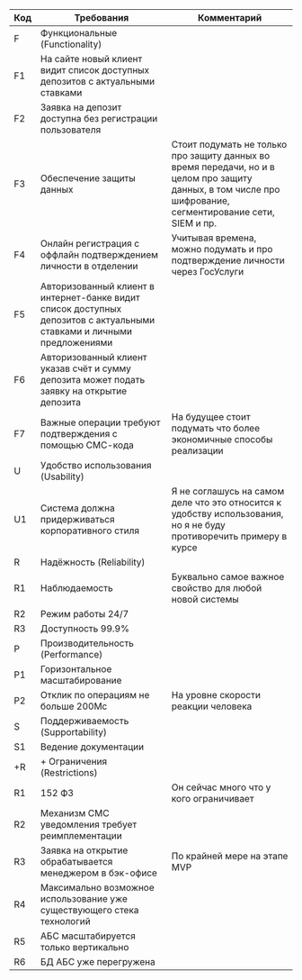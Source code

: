 | Код | Требования                         | Комментарий  |
|-----|------------------------------------|--------------|
| F   | Функциональные (Functionality)     |              |
| F1  | На сайте новый клиент видит список доступных депозитов с актуальными ставками |              |
| F2  | Заявка на депозит доступна без регистрации пользователя |              |
| F3  | Обеспечение защиты данных | Стоит подумать не только про защиту данных во время передачи, но и в целом про защиту данных, в том числе про шифрование, сегментирование сети, SIEM и пр.         |
| F4  | Онлайн регистрация с оффлайн подтверждением личности в отделении | Учитывая времена, можно подумать и про подтверждение личности через ГосУслуги   |
| F5  | Авторизованный клиент в интернет-банке видит список доступных депозитов с актуальными ставками и личными предложениями  |              |
| F6  | Авторизованный клиент указав счёт и сумму депозита может подать заявку на открытие депозита | |
| F7  | Важные операции требуют подтверждения с помощью СМС-кода | На будущее стоит подумать что более экономичные способы реализации |
| U   | Удобство использования (Usability) |              |
| U1  | Система должна придерживаться корпоративного стиля                                | Я не соглашусь на самом деле что это относится к удобству использования, но я не буду противоречить примеру в курсе  |
| R   | Надёжность (Reliability)           |              |
| R1  | Наблюдаемость                                | Буквально самое важное свойство для любой новой системы|
| R2  | Режим работы 24/7                                |              |
| R3  | Доступность 99.9%                                |              |
| P   | Производительность (Performance)   |              |
| P1  | Горизонтальное масштабирование                                |              |
| P2  | Отклик по операциям не больше 200Мс                                |На уровне скорости реакции человека|
| S   | Поддерживаемость (Supportability)  |              |
| S1  | Ведение документации                                |              |
| +R  | + Ограничения (Restrictions)       |              |
| R1  | 152 ФЗ                                | Он сейчас много что у кого ограничивает |
| R2  | Механизм СМС уведомления требует реимплементации                                |              |
| R3  | Заявка на открытие обрабатывается менеджером в бэк-офисе |    По крайней мере на этапе MVP          |
| R4  | Максимально возможное использование уже существующего стека технологий  |  |
| R5  | АБС масштабируется только вертикально |              |
| R6  | БД АБС уже перегружена  |              |
